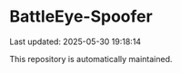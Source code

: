 # BattleEye-Spoofer

Last updated: 2025-05-30 19:18:14

This repository is automatically maintained.

